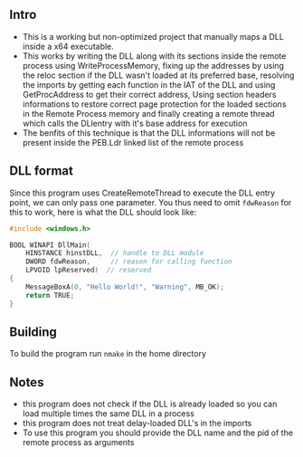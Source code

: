 ## Intro
- This is a working but non-optimized project that manually maps a DLL inside a x64 executable.
- This works by writing the DLL along with its sections inside the remote process using WriteProcessMemory,
    fixing up the addresses by using the reloc section if the DLL wasn't loaded at its preferred base,
    resolving the imports by getting each function in the IAT of the DLL and using GetProcAddress to get their correct address,
    Using section headers informations to restore correct page protection for the loaded sections in the Remote Process memory
    and finally creating a remote thread which calls the DLlentry with it's base address for execution
- The benfits of this technique is that the DLL informations will not be present inside the PEB.Ldr linked list of the remote process


## DLL format
Since this program uses CreateRemoteThread to execute the DLL entry point, we can only pass one parameter.
You thus need to omit `fdwReason` for this to work, here is what the DLL should look like:

```cpp
#include <windows.h>

BOOL WINAPI DllMain(
    HINSTANCE hinstDLL,  // handle to DLL module
    DWORD fdwReason,     // reason for calling function
    LPVOID lpReserved)  // reserved
{
    MessageBoxA(0, "Hello World!", "Warning", MB_OK);
    return TRUE;
}
```

## Building
To build the program run `nmake` in the home directory

## Notes
  - this program does not check if the DLL is already loaded so you can load multiple times the same DLL in a process
  - this program does not treat delay-loaded DLL's in the imports
  - To use this program you should provide the DLL name and the pid of the remote process as arguments
